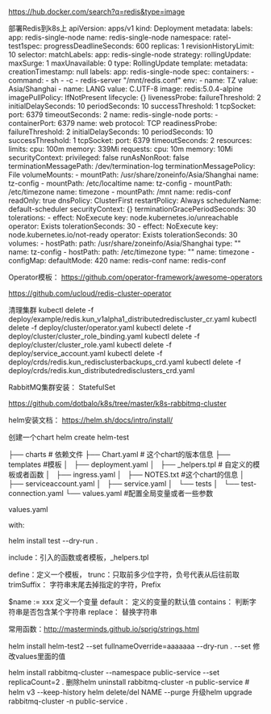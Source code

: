 https://hub.docker.com/search?q=redis&type=image

部署Redis到k8s上
apiVersion: apps/v1
kind: Deployment
metadata:
  labels:
    app: redis-single-node
  name: redis-single-node
  namespace: ratel-test1spec:
  progressDeadlineSeconds: 600
  replicas: 1
  revisionHistoryLimit: 10
  selector:
    matchLabels:
      app: redis-single-node
  strategy:
    rollingUpdate:
      maxSurge: 1
      maxUnavailable: 0
    type: RollingUpdate
  template:
    metadata:
      creationTimestamp: null
      labels:
        app: redis-single-node
    spec:
      containers:
      - command:
        - sh
        - -c
        - redis-server "/mnt/redis.conf"
        env:
        - name: TZ
          value: Asia/Shanghai
        - name: LANG
          value: C.UTF-8
        image: redis:5.0.4-alpine
        imagePullPolicy: IfNotPresent
        lifecycle: {}
        livenessProbe:
          failureThreshold: 2
          initialDelaySeconds: 10
          periodSeconds: 10
          successThreshold: 1
          tcpSocket:
            port: 6379
          timeoutSeconds: 2
        name: redis-single-node
        ports:
        - containerPort: 6379
          name: web
          protocol: TCP
        readinessProbe:
          failureThreshold: 2
          initialDelaySeconds: 10
          periodSeconds: 10
          successThreshold: 1
          tcpSocket:
            port: 6379
          timeoutSeconds: 2
        resources:
          limits:
            cpu: 100m
            memory: 339Mi
          requests:
            cpu: 10m
            memory: 10Mi
        securityContext:
          privileged: false
          runAsNonRoot: false
        terminationMessagePath: /dev/termination-log
        terminationMessagePolicy: File
        volumeMounts:
        - mountPath: /usr/share/zoneinfo/Asia/Shanghai
          name: tz-config
        - mountPath: /etc/localtime
          name: tz-config
        - mountPath: /etc/timezone
          name: timezone
        - mountPath: /mnt
          name: redis-conf
          readOnly: true
      dnsPolicy: ClusterFirst
      restartPolicy: Always
      schedulerName: default-scheduler
      securityContext: {}
      terminationGracePeriodSeconds: 30
      tolerations:
      - effect: NoExecute
        key: node.kubernetes.io/unreachable
        operator: Exists
        tolerationSeconds: 30
      - effect: NoExecute
        key: node.kubernetes.io/not-ready
        operator: Exists
        tolerationSeconds: 30
      volumes:
      - hostPath:
          path: /usr/share/zoneinfo/Asia/Shanghai
          type: ""
        name: tz-config
      - hostPath:
          path: /etc/timezone
          type: ""
        name: timezone
      - configMap:
          defaultMode: 420
          name: redis-conf
        name: redis-conf


Operator模板：
https://github.com/operator-framework/awesome-operators

https://github.com/ucloud/redis-cluster-operator

清理集群
kubectl delete -f deploy/example/redis.kun_v1alpha1_distributedrediscluster_cr.yaml
kubectl delete -f deploy/cluster/operator.yaml
kubectl delete -f deploy/cluster/cluster_role_binding.yaml
kubectl delete -f deploy/cluster/cluster_role.yaml
kubectl delete -f deploy/service_account.yaml
kubectl delete -f deploy/crds/redis.kun_redisclusterbackups_crd.yaml
kubectl delete -f deploy/crds/redis.kun_distributedredisclusters_crd.yaml


RabbitMQ集群安装：
StatefulSet

https://github.com/dotbalo/k8s/tree/master/k8s-rabbitmq-cluster




helm安装文档：
https://helm.sh/docs/intro/install/

创建一个chart
	helm create helm-test


├── charts # 依赖文件
├── Chart.yaml # 这个chart的版本信息
├── templates #模板
│   ├── deployment.yaml
│   ├── _helpers.tpl # 自定义的模板或者函数
│   ├── ingress.yaml
│   ├── NOTES.txt #这个chart的信息
│   ├── serviceaccount.yaml
│   ├── service.yaml
│   └── tests
│       └── test-connection.yaml
└── values.yaml #配置全局变量或者一些参数

values.yaml

with:
	
helm install test --dry-run .

include：引入的函数或者模板，_helpers.tpl

define：定义一个模板，
trunc：只取前多少位字符，负号代表从后往前取
trimSuffix： 字符串末尾去掉指定的字符，Prefix

$name := xxx 定义一个变量
default： 定义的变量的默认值
contains： 判断字符串是否包含某个字符串
replace： 替换字符串

常用函数：http://masterminds.github.io/sprig/strings.html

helm install helm-test2 --set fullnameOverride=aaaaaaa --dry-run .
--set 修改values里面的值


helm install rabbitmq-cluster --namespace public-service --set replicaCount=2 .
删除helm uninstall rabbitmq-cluster -n public-service  # helm v3 --keep-history
	helm delete/del NAME --purge 
升级helm upgrade rabbitmq-cluster -n public-service .